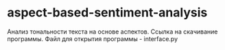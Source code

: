 # aspect-based-sentiment-analysis
Анализ тональности текста на основе аспектов.
Ссылка на скачивание программы.
Файл для открытия программы - interface.py
